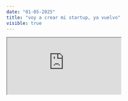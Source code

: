 ```yaml
---
date: "01-05-2025"
title: "voy a crear mi startup, ya vuelvo"
visible: true
---
```

<iframe src="https://www.youtube.com/embed/svkpxRQQZJs" allowfullscreen></iframe>